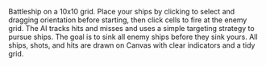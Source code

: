 Battleship on a 10x10 grid. Place your ships by clicking to select and dragging orientation before starting, then click cells to fire at the enemy grid. The AI tracks hits and misses and uses a simple targeting strategy to pursue ships. The goal is to sink all enemy ships before they sink yours. All ships, shots, and hits are drawn on Canvas with clear indicators and a tidy grid.